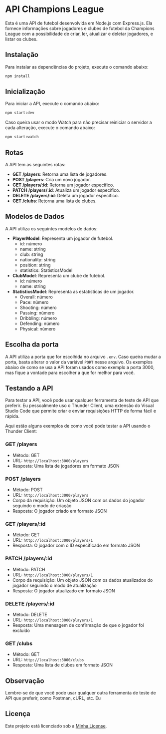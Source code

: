 # API Champions League

Esta é uma API de futebol desenvolvida em Node.js com Express.js. Ela fornece informações sobre jogadores e clubes de futebol da Champions League com a possibilidade de criar, ler, atualizar e deletar jogadores, e listar os clubes.

## Instalação

Para instalar as dependências do projeto, execute o comando abaixo:

```bash
npm install
```

## Inicialização

Para iniciar a API, execute o comando abaixo:

```bash
npm start:dev
```

Caso queira usar o modo Watch para não precisar reiniciar o servidor a cada alteração, execute o comando abaixo:

```bash
npm start:watch
```

## Rotas

A API tem as seguintes rotas:

* **GET /players**: Retorna uma lista de jogadores.
* **POST /players**: Cria um novo jogador.
* **GET /players/:id**: Retorna um jogador específico.
* **PATCH /players/:id**: Atualiza um jogador específico.
* **DELETE /players/:id**: Deleta um jogador específico.
* **GET /clubs**: Retorna uma lista de clubes.

## Modelos de Dados

A API utiliza os seguintes modelos de dados:

* **PlayerModel**: Representa um jogador de futebol.
	+ id: número
	+ name: string
	+ club: string
	+ nationality: string
	+ position: string
	+ statistics: StatisticsModel
* **ClubModel**: Representa um clube de futebol.
	+ id: número
	+ name: string
* **StatisticsModel**: Representa as estatísticas de um jogador.
	+ Overall: número
	+ Pace: número
	+ Shooting: número
	+ Passing: número
	+ Dribbling: número
	+ Defending: número
	+ Physical: número

## Escolha da porta

A API utiliza a porta que for escolhida no arquivo `.env`. Caso queira mudar a porta, basta alterar o valor da variável `PORT` nesse arquivo. Os exemplos abaixo de como se usa a API foram usados como exemplo a porta 3000, mas fique a vontade para escolher a que for melhor para você.

## Testando a API

Para testar a API, você pode usar qualquer ferramenta de teste de API que preferir. Eu pessoalmente uso o Thunder Client, uma extensão do Visual Studio Code que permite criar e enviar requisições HTTP de forma fácil e rápida.

Aqui estão alguns exemplos de como você pode testar a API usando o Thunder Client:

### GET /players

* Método: GET
* URL: `http://localhost:3000/players`
* Resposta: Uma lista de jogadores em formato JSON

### POST /players

* Método: POST
* URL: `http://localhost:3000/players`
* Corpo da requisição: Um objeto JSON com os dados do jogador seguindo o modo de criação
* Resposta: O jogador criado em formato JSON

### GET /players/:id

* Método: GET
* URL: `http://localhost:3000/players/1`
* Resposta: O jogador com o ID especificado em formato JSON

### PATCH /players/:id

* Método: PATCH
* URL: `http://localhost:3000/players/1`
* Corpo da requisição: Um objeto JSON com os dados atualizados do jogador seguindo o modo de atualização
* Resposta: O jogador atualizado em formato JSON

### DELETE /players/:id

* Método: DELETE
* URL: `http://localhost:3000/players/1`
* Resposta: Uma mensagem de confirmação de que o jogador foi excluído

### GET /clubs

* Método: GET
* URL: `http://localhost:3000/clubs`
* Resposta: Uma lista de clubes em formato JSON

## Observação
Lembre-se de que você pode usar qualquer outra ferramenta de teste de API que preferir, como Postman, cURL, etc. Eu 

## Licença
Este projeto está licenciado sob a [Minha License](LICENSE.md).